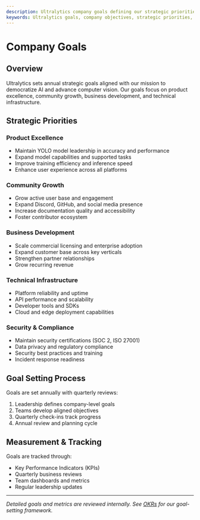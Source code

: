 ```yaml
---
description: Ultralytics company goals defining our strategic priorities, growth objectives, and key performance indicators for advancing AI and computer vision.
keywords: Ultralytics goals, company objectives, strategic priorities, growth targets, AI advancement, YOLO development
---
```


# Company Goals

## Overview

Ultralytics sets annual strategic goals aligned with our mission to democratize AI and advance computer vision. Our goals focus on product excellence, community growth, business development, and technical infrastructure.

## Strategic Priorities

### Product Excellence

- Maintain YOLO model leadership in accuracy and performance
- Expand model capabilities and supported tasks
- Improve training efficiency and inference speed
- Enhance user experience across all platforms

### Community Growth

- Grow active user base and engagement
- Expand Discord, GitHub, and social media presence
- Increase documentation quality and accessibility
- Foster contributor ecosystem

### Business Development

- Scale commercial licensing and enterprise adoption
- Expand customer base across key verticals
- Strengthen partner relationships
- Grow recurring revenue

### Technical Infrastructure

- Platform reliability and uptime
- API performance and scalability
- Developer tools and SDKs
- Cloud and edge deployment capabilities

### Security & Compliance

- Maintain security certifications (SOC 2, ISO 27001)
- Data privacy and regulatory compliance
- Security best practices and training
- Incident response readiness

## Goal Setting Process

Goals are set annually with quarterly reviews:

1. Leadership defines company-level goals
2. Teams develop aligned objectives
3. Quarterly check-ins track progress
4. Annual review and planning cycle

## Measurement & Tracking

Goals are tracked through:

- Key Performance Indicators (KPIs)
- Quarterly business reviews
- Team dashboards and metrics
- Regular leadership updates

---

_Detailed goals and metrics are reviewed internally. See [OKRs](okrs.md) for our goal-setting framework._
